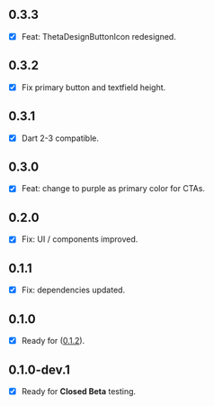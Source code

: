 ## 0.3.3

- [x] Feat: ThetaDesignButtonIcon redesigned.

## 0.3.2

- [x] Fix primary button and textfield height.

## 0.3.1

- [x] Dart 2-3 compatible.

## 0.3.0

- [x] Feat: change to purple as primary color for CTAs.

## 0.2.0

- [x] Fix: UI / components improved.

## 0.1.1

- [x] Fix: dependencies updated.

## 0.1.0

- [x] Ready for ([0.1.2](https://github.com/buildwiththeta/buildwiththeta/releases/tag/0.1.2)).

## 0.1.0-dev.1

- [x] Ready for **Closed Beta** testing.
